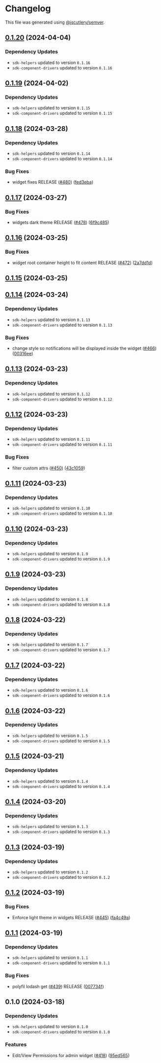 # Changelog

This file was generated using [@jscutlery/semver](https://github.com/jscutlery/semver).

## [0.1.20](https://github.com/descope/descope-js/compare/sdk-mixins-0.1.19...sdk-mixins-0.1.20) (2024-04-04)

### Dependency Updates

* `sdk-helpers` updated to version `0.1.16`
* `sdk-component-drivers` updated to version `0.1.16`
## [0.1.19](https://github.com/descope/descope-js/compare/sdk-mixins-0.1.18...sdk-mixins-0.1.19) (2024-04-02)

### Dependency Updates

* `sdk-helpers` updated to version `0.1.15`
* `sdk-component-drivers` updated to version `0.1.15`
## [0.1.18](https://github.com/descope/descope-js/compare/sdk-mixins-0.1.17...sdk-mixins-0.1.18) (2024-03-28)

### Dependency Updates

* `sdk-helpers` updated to version `0.1.14`
* `sdk-component-drivers` updated to version `0.1.14`

### Bug Fixes

* widget fixes RELEASE ([#480](https://github.com/descope/descope-js/issues/480)) ([fed3eba](https://github.com/descope/descope-js/commit/fed3ebac82d19fb146ea53c239b7063fd9d76e02))

## [0.1.17](https://github.com/descope/descope-js/compare/sdk-mixins-0.1.16...sdk-mixins-0.1.17) (2024-03-27)


### Bug Fixes

* widgets dark theme RELEASE ([#478](https://github.com/descope/descope-js/issues/478)) ([6f9c485](https://github.com/descope/descope-js/commit/6f9c4851c7cd12709ae57b91e1a346c0a33dbfb7))

## [0.1.16](https://github.com/descope/descope-js/compare/sdk-mixins-0.1.15...sdk-mixins-0.1.16) (2024-03-25)


### Bug Fixes

* widget root container height to fit content RELEASE ([#472](https://github.com/descope/descope-js/issues/472)) ([2a7dd1d](https://github.com/descope/descope-js/commit/2a7dd1d1f5847e67445e8941f80206db693c8ef1))

## [0.1.15](https://github.com/descope/descope-js/compare/sdk-mixins-0.1.14...sdk-mixins-0.1.15) (2024-03-25)

## [0.1.14](https://github.com/descope/descope-js/compare/sdk-mixins-0.1.13...sdk-mixins-0.1.14) (2024-03-24)

### Dependency Updates

* `sdk-helpers` updated to version `0.1.13`
* `sdk-component-drivers` updated to version `0.1.13`

### Bug Fixes

* change style so notifications will be displayed inside the widget ([#466](https://github.com/descope/descope-js/issues/466)) ([00316ee](https://github.com/descope/descope-js/commit/00316ee2d7c0a22712a932ce4e2de0c531145676))

## [0.1.13](https://github.com/descope/descope-js/compare/sdk-mixins-0.1.12...sdk-mixins-0.1.13) (2024-03-23)

### Dependency Updates

* `sdk-helpers` updated to version `0.1.12`
* `sdk-component-drivers` updated to version `0.1.12`
## [0.1.12](https://github.com/descope/descope-js/compare/sdk-mixins-0.1.11...sdk-mixins-0.1.12) (2024-03-23)

### Dependency Updates

* `sdk-helpers` updated to version `0.1.11`
* `sdk-component-drivers` updated to version `0.1.11`

### Bug Fixes

* filter custom attrs ([#450](https://github.com/descope/descope-js/issues/450)) ([43c1059](https://github.com/descope/descope-js/commit/43c1059b738981ff170281d299769036c90f406b))

## [0.1.11](https://github.com/descope/descope-js/compare/sdk-mixins-0.1.10...sdk-mixins-0.1.11) (2024-03-23)

### Dependency Updates

* `sdk-helpers` updated to version `0.1.10`
* `sdk-component-drivers` updated to version `0.1.10`
## [0.1.10](https://github.com/descope/descope-js/compare/sdk-mixins-0.1.9...sdk-mixins-0.1.10) (2024-03-23)

### Dependency Updates

* `sdk-helpers` updated to version `0.1.9`
* `sdk-component-drivers` updated to version `0.1.9`
## [0.1.9](https://github.com/descope/descope-js/compare/sdk-mixins-0.1.8...sdk-mixins-0.1.9) (2024-03-23)

### Dependency Updates

* `sdk-helpers` updated to version `0.1.8`
* `sdk-component-drivers` updated to version `0.1.8`
## [0.1.8](https://github.com/descope/descope-js/compare/sdk-mixins-0.1.7...sdk-mixins-0.1.8) (2024-03-22)

### Dependency Updates

* `sdk-helpers` updated to version `0.1.7`
* `sdk-component-drivers` updated to version `0.1.7`
## [0.1.7](https://github.com/descope/descope-js/compare/sdk-mixins-0.1.6...sdk-mixins-0.1.7) (2024-03-22)

### Dependency Updates

* `sdk-helpers` updated to version `0.1.6`
* `sdk-component-drivers` updated to version `0.1.6`
## [0.1.6](https://github.com/descope/descope-js/compare/sdk-mixins-0.1.5...sdk-mixins-0.1.6) (2024-03-22)

### Dependency Updates

* `sdk-helpers` updated to version `0.1.5`
* `sdk-component-drivers` updated to version `0.1.5`
## [0.1.5](https://github.com/descope/descope-js/compare/sdk-mixins-0.1.4...sdk-mixins-0.1.5) (2024-03-21)

### Dependency Updates

* `sdk-helpers` updated to version `0.1.4`
* `sdk-component-drivers` updated to version `0.1.4`
## [0.1.4](https://github.com/descope/descope-js/compare/sdk-mixins-0.1.3...sdk-mixins-0.1.4) (2024-03-20)

### Dependency Updates

* `sdk-helpers` updated to version `0.1.3`
* `sdk-component-drivers` updated to version `0.1.3`
## [0.1.3](https://github.com/descope/descope-js/compare/sdk-mixins-0.1.2...sdk-mixins-0.1.3) (2024-03-19)

### Dependency Updates

* `sdk-helpers` updated to version `0.1.2`
* `sdk-component-drivers` updated to version `0.1.2`
## [0.1.2](https://github.com/descope/descope-js/compare/sdk-mixins-0.1.1...sdk-mixins-0.1.2) (2024-03-19)


### Bug Fixes

* Enforce light theme in widgets RELEASE ([#445](https://github.com/descope/descope-js/issues/445)) ([fa4c49a](https://github.com/descope/descope-js/commit/fa4c49a53371b5303ee205e5a8941e250779263a))

## [0.1.1](https://github.com/descope/descope-js/compare/sdk-mixins-0.1.0...sdk-mixins-0.1.1) (2024-03-19)

### Dependency Updates

* `sdk-helpers` updated to version `0.1.1`
* `sdk-component-drivers` updated to version `0.1.1`

### Bug Fixes

* polyfil lodash get ([#439](https://github.com/descope/descope-js/issues/439)) RELEASE ([007734f](https://github.com/descope/descope-js/commit/007734f949f23bb48bf0a3bd427a07eafee88c23))

## 0.1.0 (2024-03-18)

### Dependency Updates

* `sdk-helpers` updated to version `0.1.0`
* `sdk-component-drivers` updated to version `0.1.0`

### Features

* Edit/View Permissions for admin widget ([#418](https://github.com/descope/descope-js/issues/418)) ([95ed565](https://github.com/descope/descope-js/commit/95ed565692f759ec3313f4ae215a6f881dd59375))
